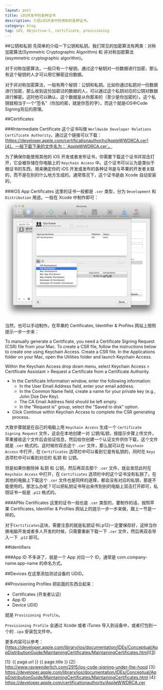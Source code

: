 ```yaml
---
layout: post
title: iOS开发中的各种证书
description: 介绍iOS开发中的用到的各种证书。
category: blog
tag: iOS, Objective-C, certificate, provisioning
---
```


##公钥和私钥
先简单的介绍一下公钥和私钥。我们常见的加密算法有两类：对称加密算法(Symmetric Cryptographic Algorithm) 和 非对称加密算法(asymmetric cryptographic algorithm)。

对于对称加密算法，一般只有一个秘钥。通过这个秘钥对一份数据进行加密，那么有这个秘钥的人才可以用它解密这份数据。

对于非对称加密算法，一般有两个秘钥：公钥和私钥。比如你通过私钥对一份数据进行加密，那么收到这份加密过的数据的人，可以通过这个私钥对应的公钥对数据进行解密。这时他可以确认，这个数据是从你那来的（至少是你加密的）。这个私钥就相当于一个“签名”（你加的密，就是你签的字）。而这个就是iOS中Code Signing背后的原理。

##Certificates

###Intermediate Certificate
这个证书叫做 `Worldwide Developer Relations Certificate Authority`，通过这个链接可以下载：[https://developer.apple.com/certificationauthority/AppleWWDRCA.cer][4]，一般下载下来的文件名为：`AppleWWDRCA.cer`。

为了确保你能使用其他的 iOS 开发或者发布证书，你需要下载这个证书并双击打开，它会被存储在你电脑上的 `Keychain Access` 中。这个证书可以认为是类似于根证书的东西，用来确定你的 iOS 开发或发布的各种证书是与苹果的开发者关联的，而不是在别的什么地方生成的。通常情况下，这个证书是由 Xcode 自动安装的。


###iOS App Certificates
这里的证书一般都是 `.cer` 类型，分为 `Development` 和 `Distribution` 用途。一般在 Xcode 中制作即可：
![](../../images/ios-certificates/get-ios-signing-certificates.jpeg)

当然，也可以手动制作。在苹果的 Certificates, Identifier & Profiles 网站上按照提示一步一步来：

To manually generate a Certificate, you need a Certificate Signing Request (CSR) file from your Mac. To create a CSR file, follow the instructions below to create one using Keychain Access.
Create a CSR file.
In the Applications folder on your Mac, open the Utilities folder and launch Keychain Access.

Within the Keychain Access drop down menu, select Keychain Access > Certificate Assistant > Request a Certificate from a Certificate Authority.

* In the Certificate Information window, enter the following information:
     - In the User Email Address field, enter your email address.
     - In the Common Name field, create a name for your private key (e.g., John Doe Dev Key).
     - The CA Email Address field should be left empty.
     - In the "Request is" group, select the "Saved to disk" option.
* Click Continue within Keychain Access to complete the CSR generating process.

大致步骤就是在自己的电脑上用 `Keychain Access` 生成一个 `Certificate Signing Request` 文件，这会在本地创建一对 公钥/私钥，按提示步骤上传文件，苹果接收这个文件后会验证信息，然后给你创建一个认证文件供你下载，这个文件就是 `.cer` 格式的。这时候你双击这个 `.cer` 文件，那么就可以在 `Keychain Access` 中打开，在 `Certificates` 选项栏中可以看到它是有私钥的，同时在 `Keys` 选项栏中可以看到对应的 私钥 和 公钥。

但是如果你删除掉 私钥 和 公钥，然后再双击那个 `.cer` 文件，就会发现此时在 `Keychain Access` 中打开，在 `Certificates` 选项栏中的这个证书没有私钥了。在其他的电脑上下载这个 `.cer` 文件也是同样的道理，都会没有对应的私钥，那是不能使用的。那怎么办呢？可以把私钥证书导出来传到别的电脑上双击打开即可，私钥证书一般是 `.p12` 格式的。

###APNs Certificates
这里的证书一般也是 `.cer` 类型的，要制作的话，按照苹果 Certificates, Identifier & Profiles 网站上的提示一步一步来做，跟上一节是一样的。


对于`Certificates`这块，需要注意的就是私钥证书(.p12)一定要保存好，这样当你换电脑开发或者多人开发的时候，只需要重新下载一下 `.cer` 文件，然后再双击导入一下 `.p12` 即可。

##Identifiers

###App ID
不多讲了，就是一个 App 对应一个 ID，通常是 com.company-name.app-name 的命名方式。


##Devices
在这里添加测试设备的 UDID。

##Provisioning Profiles
把前面的东西合起来：

* Certificates (开发者认证)
* App ID
* Device UDID

就是 `Provisioning Profile`。

`Provisioning Profile` 会通过 Xcode 或者 iTunes 导入到设备中，或者打包到一个的 `.ipa` 安装包文件中。


更多内容可以参考：
[https://developer.apple.com/library/ios/documentation/IDEs/Conceptual/AppDistributionGuide/MaintainingCertificates/MaintainingCertificates.html][3]

[SamirChen]: http://samirchen.com "SamirChen"
[1]: {{ page.url }} {{ page.title }}
[2]: http://www.raywenderlich.com/2915/ios-code-signing-under-the-hood
[3]: https://developer.apple.com/library/ios/documentation/IDEs/Conceptual/AppDistributionGuide/MaintainingCertificates/MaintainingCertificates.html
[4]: https://developer.apple.com/certificationauthority/AppleWWDRCA.cer 
